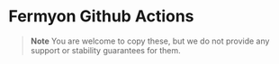 # Fermyon Github Actions

> **Note** You are welcome to copy these, but we do not provide any support or stability guarantees for them.
